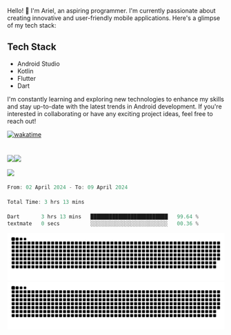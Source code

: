 Hello! 👋 I'm Ariel, an aspiring programmer. I'm currently passionate about creating innovative and user-friendly mobile applications. Here's a glimpse of my tech stack:

## Tech Stack

- Android Studio
- Kotlin
- Flutter
- Dart

I'm constantly learning and exploring new technologies to enhance my skills and stay up-to-date with the latest trends in Android development. If you're interested in collaborating or have any exciting project ideas, feel free to reach out!

[![wakatime](https://wakatime.com/badge/user/3a9424b2-a7e9-45b1-b004-c0da731ae6d1.svg)](https://wakatime.com/@3a9424b2-a7e9-45b1-b004-c0da731ae6d1)
#

<p align="left">
<a href="https://github.com/MattRiel">
  <img height="180em" src="https://github-readme-stats-eight-theta.vercel.app/api/top-langs/?username=MattRiel&layout=compact&langs_count=8&theme=dark"/>
  <img align="left" src="http://github-readme-streak-stats.herokuapp.com?user=MattRiel&theme=dark&mode=weekly" />
</a>
</p>

<p align="left">
<a href="https://github.com/MattRiel">
  <img height="180em" src="https://github-readme-stats-eight-theta.vercel.app/api?username=MattRiel&show_icons=true&theme=dark&include_all_commits=true&count_private=true"/>
</a>
</p>

<!-- <img width="63.5%" src="https://github-readme-stats.vercel.app/api/wakatime?username=arielmatius&layuout=compact&theme=nightowl&v=2&hide_border=true" alt="Wakatime Stats" /> -->


<!--START_SECTION:waka-->

```dart
From: 02 April 2024 - To: 09 April 2024

Total Time: 3 hrs 13 mins

Dart       3 hrs 13 mins   █████████████████████████   99.64 %
textmate   0 secs          ░░░░░░░░░░░░░░░░░░░░░░░░░   00.36 %
```

<!--END_SECTION:waka-->
![github contribution grid snake animation](./dist//github-snake.svg#gh-dark-mode-only)
![github contribution grid snake animation](./dist/github-snake.svg#gh-light-mode-only)
